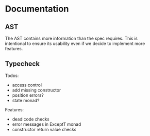 # Documentation

## AST

The AST contains more information than the spec requires.
This is intentional to ensure its usability even if we decide to implement more features.

## Typecheck

Todos:

- access control
- add missing constructor
- position errors?
- state monad?

Features:

- dead code checks
- error messages in ExceptT monad
- constructor return value checks
